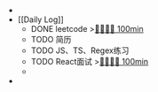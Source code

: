-
- [[Daily Log]]
	- DONE leetcode >[🍅🍅🍅🍅 100min](#agenda-pomo://?t=f-1690944118896-1500%2Cf-1690949729584-1500%2Cf-1690954573396-1500%2Cf-1690957793886-1500)
	- TODO 简历
	- TODO JS、TS、Regex练习
	- TODO React面试 >[🍅🍅🍅🍅 100min](#agenda-pomo://?t=f-1690960258050-1500%2Cf-1690962249347-1500%2Cf-1690963766211-1500%2Cf-1690966077735-1500)
	-
-